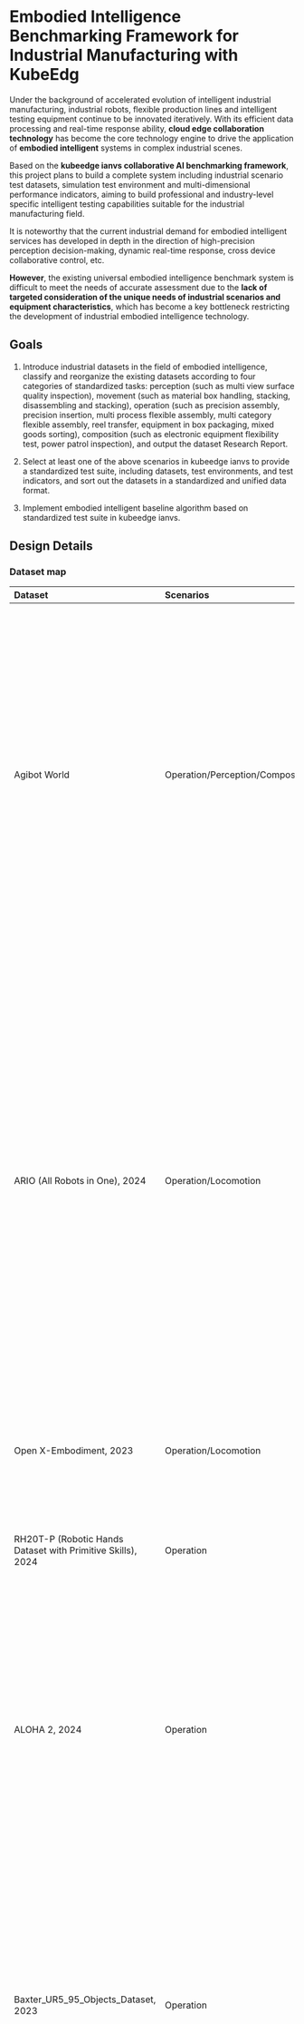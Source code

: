  # **Embodied Intelligence Benchmarking Framework for Industrial Manufacturing with KubeEdg**

Under the background of accelerated evolution of intelligent industrial manufacturing, industrial robots, flexible production lines and intelligent testing equipment continue to be innovated iteratively. With its efficient data processing and real-time response ability, **cloud edge collaboration technology** has become the core technology engine to drive the application of **embodied intelligent** systems in complex industrial scenes.  

Based on the **kubeedge ianvs collaborative AI benchmarking framework**, this project plans to build a complete system including industrial scenario test datasets, simulation test environment and multi-dimensional performance indicators, aiming to build professional and industry-level specific intelligent testing capabilities suitable for the industrial manufacturing field.  

It is noteworthy that the current industrial demand for embodied intelligent services has developed in depth in the direction of high-precision perception decision-making, dynamic real-time response, cross device collaborative control, etc.   

**However**, the existing universal embodied intelligence benchmark system is difficult to meet the needs of accurate assessment due to the **lack of targeted consideration of the unique needs of industrial scenarios and equipment characteristics**, which has become a key bottleneck restricting the development of industrial embodied intelligence technology.

## **Goals**

1. Introduce industrial datasets in the field of embodied intelligence, classify and reorganize the existing datasets according to four categories of standardized tasks: perception (such as multi view surface quality inspection), movement (such as material box handling, stacking, disassembling and stacking), operation (such as precision assembly, precision insertion, multi process flexible assembly, multi category flexible assembly, reel transfer, equipment in box packaging, mixed goods sorting), composition (such as electronic equipment flexibility test, power patrol inspection), and output the dataset Research Report.

2. Select at least one of the above scenarios in kubeedge ianvs to provide a standardized test suite, including datasets, test environments, and test indicators, and sort out the datasets in a standardized and unified data format.

3. Implement embodied intelligent baseline algorithm based on standardized test suite in kubeedge ianvs.

## **Design Details**

### **Dataset map**

| Dataset | Scenarios | Introduction | Link |
| :-----| :----- | :----- | :----: |
| Agibot World | Operation/Perception/Composite | The AgiBot World dataset was born from Zhiyuan's self built large-scale data collection factory and application experimental base, with a total space area of over 4000 square meters and containing more than 3000 real objects. On the one hand, it provides a venue for large-scale data training of robots, and on the other hand, it realistically replicates the five core scenarios of home, catering, industry, supermarkets, and office, fully covering the typical application needs of robots in production and life. | [Link](https://huggingface.co/datasets/agibot-world/AgiBotWorld-Alpha) |
| ARIO (All Robots in One), 2024 | Operation/Locomotion | ARIO is a comprehensive benchmark dataset designed to unify robot data across different implementation examples and task types. It covers over 20 real and simulated robot platforms, including tasks ranging from basic movements to complex tool usage and manipulation. Each robot is equipped with sensors such as RGB cameras, IMUs, and joint encoders, allowing agents to promote and transfer skills between platforms.In industrial environments where multiple robots must collaborate, such as wheeled bases for transporting parts and arms for performing assembly, ARIO's structure reflects the heterogeneity of these systems and the need for unified intelligence among them. | [Link](https://imaei.github.io/project_pages/ario/) |
| Open X-Embodiment, 2023 | Operation/Locomotion | 1 million fragments x 22 types of robots, covering 500+skills (including industrial sorting and assembly). | [Link](https://github.com/google-deepmind/open_x_embodiment) |
| RH20T-P (Robotic Hands Dataset with Primitive Skills), 2024 | Operation | For industries that focus on micro assembly or small part operations, such as gears, screws, and PCBs, RH20T-P provides valuable data for teaching robots precise and accurate interaction. | [Link](https://sites.google.com/view/rh20t-primitive/main) |
| ALOHA 2, 2024 | Operation | ALOHA 2 extends the original ALOHA dataset to include more complex dual arm coordination tasks. With improved physical realism and aligned RGB-D visual flow, it simulates tasks such as stacking, folding, and object alignment. This dataset captures the complexity of manual operation, which is crucial in many packaging and palletizing environments. | [Link](https://aloha-2.github.io/) |
| Baxter_UR5_95_Objects_Dataset, 2023 | Operation | This dataset includes RGB-D images of 95 industrial and household objects captured using Baxter and UR5 robotic arms. It has 3D grasping annotations, segmentation masks, and object poses. The inclusion of real robots and industrial like parts makes it particularly valuable to train and manipulate models under physical reality conditions.Its diversity and settings simulate the practical picking, component sorting, and mastery plan challenges often faced in warehouse automation systems. | [Link](https://tufts.app.box.com/s/t4apxhxtti6tlo9p875xtp823rhx1x9i) |
| YCB Object and Model Set | Operation | The YCB object and model set was created by the Yale Carnegie Mellon Berkeley collaboration to provide benchmark testing for robot operation, prosthetic design, and rehabilitation research. This dataset contains 73 everyday objects with different shapes, sizes, textures, weights, and rigidity, as well as some widely used operational tests. The dataset provides high-resolution RGBD scans, physical properties, and geometric models of objects, making it easy to integrate into operational and planning software platforms. In addition, the dataset also includes a series of standard task protocol frameworks and example protocols, as well as experimental implementations aimed at quantitatively evaluating various operational methods including planning, learning, mechanical design, control, and more. | [Link](http://rll.eecs.berkeley.edu/ycb/) |
| Human-Robot Collaboration Dataset | Operation/Locomotion | This synthetic dataset aims to simulate real data in industrial or service robot environments where humans and robots work side by side. | [Link](https://www.kaggle.com/datasets/adilshamim8/humanrobot-collaborative-work-dataset) |
| SmartAssemblySim-V2 | Operation | SmartAssemblySim-V2 is a conceptual subset of the BridgeData V2 dataset designed to simulate target condition robot operation tasks related to industrial manufacturing. The tasks include inserting parts, placing objects, and interacting with drawers, all supported by RGB videos, status data, and target commands. | [Link](https://rail.eecs.berkeley.edu/datasets/bridge_release/data/) |
| NEU Surface Defect Database | Perception | The NEU surface defect database is a widely used benchmark for evaluating surface defect classification in the steel industry. It includes 1800 grayscale images of hot-rolled steel strips, classified into six types of defects such as silver lines, inclusions, patches, rough surfaces, rolled oxide scales, and scratches. This dataset is compact and efficient, suitable for rapid prototyping and algorithm testing. It is commonly used to develop models in quality assurance systems, where rapid defect identification is crucial. | [Link](https://www.kaggle.com/datasets/kaustubhdikshit/neu-surface-defect-database/data) |
| ISDD - Industrial Surface Defect Detection Dataset | Perception | This dataset addresses the challenge of multi view defect detection in small industrial components such as nuts, gears, and screws. It is built on the MANTA dataset and provides five different perspectives of images for each object instance. | [Link](https://drive.google.com/drive/folders/12JERdTIy_3WWRyjP2gm040TDYnmRxrxy?usp=sharing) |
| Severstal: Steel Defect Detection | Perception | The Severstal dataset provides a large number of 12568 grayscale images of steel surfaces and detailed pixel level annotations for four types of defects. It is designed specifically for Kaggle competitions, promoting the development of advanced segmentation algorithms that can not only identify the presence of defects but also accurately locate them. Its well annotated structure makes it particularly suitable for training deep learning models used on automated steel inspection lines where spatial accuracy is crucial. | [Link](https://www.kaggle.com/c/severstal-steel-defect-detection) |
| BSData: Ball Screw Surface Defect Dataset | Perception | BSData is a domain specific dataset that focuses on inspecting key components in ball screw drives - CNC machine tools and automation equipment. This dataset contains over 21000 RGB images and detailed annotations of pitting defects, supporting supervised training of classification and detection models. It has been applied to evaluate how computer vision systems recognize local and subtle surface anomalies, providing valuable benchmarks for predictive maintenance systems in industrial environments. | [Link](https://github.com/2Obe/BSData) |
| Kolektor Surface-Defect Dataset | Perception | KolektorSDD and its subsequent SDD2 are datasets composed of high-resolution images of electric commutators. Each image is annotated to indicate the presence of surface defects such as scratches, dents, and contamination. These datasets are primarily used for binary and multi class classification, known for simulating real-world industrial constraints such as data imbalance and subtle defect patterns. They support research on rapid detection solutions that require high sensitivity to the minimum deviation of component surfaces. | [Link](https://www.vicos.si/Downloads/KolektorSDD) |
| Gear Inspection Dataset (GID) | Perception | GID contains grayscale images of industrial gears with defect labels. This dataset supports object detection and semantic segmentation tasks in industrial machine vision applications. It is particularly useful for training models aimed at real-time evaluation of gear quality, such as during online inspections on automotive or mechanical assembly lines. The focusing range of gears makes them an ideal choice for researching specific part defect detection in high-precision environments. | [Link](https://drive.google.com/file/d/1CZo-Ab5BXkTjV-b1-NIFzYMjfJQMl4nG/view?usp=share_link) |
| Real-IAD: Real-world Multi-View Industrial Anomaly Detection Dataset | Perception | Real IAD is a comprehensive benchmark designed to evaluate anomaly detection systems in real-world industrial environments. It includes 150000 high-resolution images of 30 different types of components, each taken from five different viewpoints. This dataset covers eight common types of defects, including cracks, dents, contamination, and misalignment. The design of Real IAD considers unsupervised anomaly detection, reflecting the challenges of high-throughput production lines where anomalies are rare but crucial for accurate identification. It supports research on anomaly localization, detection robustness, and multi view detection strategies, particularly suitable for quality assurance pipelines. | [Link](https://realiad4ad.github.io/Real-IAD/) |
| ISP-AD: Industrial Screen Printing Anomaly Detection Dataset | Perception | ISP-AD is a domain specific dataset for anomaly detection in screen printing processes. It includes examples of synthetic and real-world defects such as ink stains, missing prints, ghosting, and registration errors. The structure of this dataset supports classification and pixel segmentation, making it suitable for various industrial defect detection pipelines. Its main application scenarios include automatic visual inspection in the production of printed electronic products, labels, and packaging, ensuring consistent printing quality is crucial for product performance and brand. | [Link](https://paperswithcode.com/dataset/isp-ad) |
| MVTEC AD | Perception | The MVTec dataset contains 5354 high-resolution color images of different targets and texture types. It contains normal (i.e. defect free) images for training and abnormal images for testing. There are 70 different types of defects in anomalies, such as scratches, dents, contamination, and various structural changes. | [Link]( https://www.mvtec.com/company/research/datasets/mvtec-ad) |
| KolektorSDD (Kolektor Surface-Defect Dataset) | Perception | This dataset is constructed from images of defective production projects provided and annotated by Kolektor Group doo. These images were captured in a controlled industrial environment in real cases. This dataset consists of 399 images, ranging in size from 500 x to 1250 px. | [Link](https://opendatalab.org.cn/OpenDataLab/KolektorSDD) |
| RoboMIND | Composite | This dataset contains 107000 real-world demonstration trajectories involving 96 unique objects across 479 different tasks.The RoboMIND dataset collects operational data from various robot platforms, including 52926 Franka Emika Panda single arm robot trajectories, 19152 "Tiangong" humanoid robot trajectories, 10629 AgileX Cobot Magic V2.0 dual arm robot trajectories, and 25170 UR-5e single arm robot trajectory data. | [Link](https://data.flopsera.com/data-detail/21181956226031626?type=open) |

### **ianvs**

The architectures and related concepts are shown in the below figure. The ianvs is designed to run within a single node. Critical components include  

&emsp;**Test Environment Manager:** the CRUD of test environments serving for global usage.  

&emsp;**Test Case Controller:** control the runtime behavior of test cases like instance generation and vanish.  

&emsp;&emsp;**Generation Assistant:** assist users to generate test cases based on certain rules or constraints, e.g., the range of parameters.  

&emsp;&emsp;**Simulation Controller:** control the simulation process of edge-cloud synergy AI, including the instance generation and vanishment of simulation containers.  

&emsp;**Story Manager:** the output management and presentation of the test case, e.g., leaderboards.  

![Alt text](ianvs.png#pic_center)

And currently, what I need to set up are the dataset in the Test Environment Manager section and the evaluation metrics section. At the same time, in the Test Case Controller section, use the Single task Learning Paradigm in Algorithm Paradigm to perform corresponding benchmark tests on the uploaded dataset.

### FPC dataset

**Pybullet**

PyBullet is developed based on the well-known open-source physics engine Bullet and packaged as a module in Python for robot simulation and learning. PyBullet supports loading various robot description files such as URDF, SDF, MJCF, and provides functions such as forward/reverse kinematics, forward/reverse dynamics, collision detection, and ray intersection query. In addition, many robot routines and practical debugging tools (sliders, buttons, text) are also provided.

![Alt text](pybullet.png#pic_center)

**Scenario:** Accurately assemble flexible printed circuit (FPC) cables onto a smartphone motherboard.

In the field of industrial manufacturing, precision assembly of thin soft components is a highly challenging typical scenario. The significant deformability of these components poses certain obstacles to the automated assembly process - the modeling and control logic of traditional rigid objects is difficult to directly reuse, and targeted algorithms need to be designed based on the dynamic characteristics of flexible bodies. The complexity and engineering value of this type of scenario make it an ideal candidate for a new dataset in the field of embodied intelligence: by constructing a high-quality dataset that includes multi physics field coupling and contact mechanics characteristics, it can effectively promote breakthroughs in key technologies such as robot tactile perception and soft control.

In the simulation verification stage, the PyBullet based physics engine simulation platform provides a low-cost and reproducible solution for obtaining such high-quality datasets. This platform supports flexible body modeling, real-time calculation of contact force, and simulation of sensor data, which can efficiently support algorithm development and strategy optimization, providing important technical support for the intelligent research of thin soft component assembly.

**Data generation strategy:** A simulated robotic arm (such as the UR5 or Panda robot model provided in PyBullet) was used, which was equipped with a simple fixture and simulated force/torque sensors at the wrist or fixture. The virtual RGB-D camera will be placed above the head or at a certain angle to capture the scene. Firstly, establish an industrial scenario - precisely assemble flexible printed circuits (FPCs) onto smartphone motherboards:

![Alt text](fpc_assembly.png#pic_center)

**Dataset Format:**

&emsp;**· Rgb_image.png:** RGB image from a virtual camera observing the assembly area.  

&emsp;**· Depth.png:** Corresponding depth images from the same camera.  

&emsp;**· Robot_state.json:** Recording the motion state parameters of the robot at a certain moment.  

&emsp;**· Ground_truth.json:** JSON data of the position and orientation of FPC and Motherboard in space.  

The ultimately dataset form:
```python
precision_soft_assembly_dataset/
├─ test_data/
|  ├─ data.jsonl    # Contains queries, expected responses, task metadata
|  └─ metadata.json # Task dimensions and description
└─ train_data/
|   └─ data.json     # (Optional) Left empty for testing purpose
```

**Directory Structure：(examples/fpc_assembly)**
```python
fpc_assembly
└── singletask_learning_bench
    ├── benchmarkingjob.yaml
    ├── testalgorithms
    │   ├── basemodel.py
    │   ├── fpn_algorithm.yaml
    │   ├── op_eval.py
    └── testenv
        ├── acc.py
        └── testenv.yaml
```

For the dataset, its URL address should be written out in the configuration file `testenv.yaml`:
``
testenv:
# dataset configuration
dataset:
&emsp;# the url address of train dataset index; string type;
&emsp;train data:"./dataset/fpc_assembly/train data/data.json"# the url address of test dataset index; string type;test data info:"./dataset/fpc_assembly/test data/metadata.json"
&emsp;# metrics configuration for test case's evaluation; list type;
metrics:
&emsp;# metric name; string type;
&emsp;name:"Accuracy"-
&emsp;# the url address of python file
&emsp;url:"./examples/fpc_assembly/singletask_learning_bench/testenv/accuracy.py"
&emsp;# other metrics
&emsp;...
```

### **Single Task Learning**

Single task learning is a traditional learning pooling all data together to train a single model. It typically includes a specialist model laser-focused on a single task and requires large amounts of task-specific labeled data, which is not always available on early stage of a distributed synergy AI project.  

As shown in the following figure, the single task learning works as procedures below:  

&emsp;1.Developer implements and deploys the application based on single task learning.  

&emsp;2.The application runs and launches single task learning.  

&emsp;3.The application uploads samples to the cloud.  

&emsp;4.Labeling service labels the uploaded samples.  

&emsp;5.Training learns the samples to generate a new model.  

&emsp;6.The system updates the model on the edge.  

&emsp;7.The model conducts inference given test samples where the inference result is send to the application which ends the process.  

![Alt text](Single_Task_Learning.png#pic_center)
    
The specific implementation of fpc_assembly single task learning algorithm in `algorithm.yaml`.

The URL address of the algorithm is filled in the configuration file `benchmarkingjob.yaml` (an example is as follows).

```python
# the configuration of test object
test_object:
  # test type; string type;
  # currently the option of value is "algorithms",the others will be added in succession.
  type: "algorithms"
  # test algorithm configuration files; list type;
  algorithms:
    # algorithm name; string type;
    - name: "fpn_singletask_learning"
      # the url address of test algorithm configuration file; string type;
      # the file format supports yaml/yml
      url: "./examples/fpc_assembly/singletask_learning_bench/testalgorithms/fpn_algorithm.yaml"
```

## **Road Map**

**1.** **From July to Mid-August**, conduct research on the currently available embodied intelligent datasets and output corresponding reports. At the same time, continue to follow up and improve the proposal. Besides, learn to use the pybullet platform, build the scene of fpc_assembly on the pybullet platform.  

**2.** **From Mid-August to Mid-September**, obtain the corresponding dataset. The test environment and test indicators were built in kubeedge ianvs, and the datasets were sorted out in a standardized and unified data format. At the same time, the specific intelligent baseline algorithm was implemented in kubeedge ianvs based on the standardized test suite.  

**3.** **From Mid-September to End of September**, summarize the previous two stages, think about what can be further improved or supplemented, and output the corresponding documents. If time and energy allow, consider carrying out standardized test suite in agibot world and Genie SIM, a smart metadata simulation platform, including indicators and examples.
